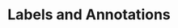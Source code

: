 ---
title: "Labels and Annotations"
linkTitle: "Labels and Annotations"
weight: 5
type: docs
description: >
    Setting Labels and Annotations for all resources
---